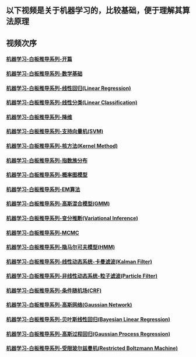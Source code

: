 ## 以下视频是关于机器学习的，比较基础，便于理解其算法原理

## 视频次序
#### [机器学习-白板推导系列-开篇](https://www.bilibili.com/video/av31950221/)
#### [机器学习-白板推导系列-数学基础](https://www.bilibili.com/video/av32905863/)
#### [机器学习-白板推导系列-线性回归(Linear Regression)](https://www.bilibili.com/video/av31989606/)
#### [机器学习-白板推导系列-线性分类(Linear Classification)](https://www.bilibili.com/video/av33101528/)
#### [机器学习-白板推导系列-降维](https://www.bilibili.com/video/av32709936/)
#### [机器学习-白板推导系列-支持向量机(SVM)](https://www.bilibili.com/video/av28186618/)
#### [机器学习-白板推导系列-核方法(Kernel Method)](https://www.bilibili.com/video/av34731384/)
#### [机器学习-白板推导系列-指数族分布](https://www.bilibili.com/video/av33360526/)
#### [机器学习-白板推导系列-概率图模型](https://www.bilibili.com/video/av33545406/)
#### [机器学习-白板推导系列-EM算法](https://www.bilibili.com/video/av31906558/)
#### [机器学习-白板推导系列-高斯混合模型(GMM)](https://www.bilibili.com/video/av35183585/)
#### [机器学习-白板推导系列-变分推断(Variational Inference)](https://www.bilibili.com/video/av32047507/)
#### [机器学习-白板推导系列-MCMC](https://www.bilibili.com/video/av32430563/)
#### [机器学习-白板推导系列-隐马尔可夫模型(HMM)](https://www.bilibili.com/video/av32471608/)
#### [机器学习-白板推导系列-线性动态系统-卡曼滤波(Kalman Filter)](https://www.bilibili.com/video/av32563186/)
#### [机器学习-白板推导系列-非线性动态系统-粒子滤波(Particle Filter)](https://www.bilibili.com/video/av32636259/)
#### [机器学习-白板推导系列-条件随机场(CRF)](https://www.bilibili.com/video/av34444816/)
#### [机器学习-白板推导系列-高斯网络(Gaussian Network)](https://www.bilibili.com/video/av35538998/)
#### [机器学习-白板推导系列-贝叶斯线性回归(Bayesian Linear Regression)](https://www.bilibili.com/video/av35685274/)
#### [机器学习-白板推导系列-高斯过程回归(Gaussian Process Regression)](https://www.bilibili.com/video/av35626047/)
#### [机器学习-白板推导系列-受限玻尔兹曼机(Restricted Boltzmann Machine)](https://www.bilibili.com/video/av37510919/)
